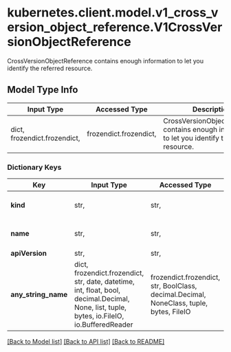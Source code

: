 # kubernetes.client.model.v1_cross_version_object_reference.V1CrossVersionObjectReference

CrossVersionObjectReference contains enough information to let you identify the referred resource.

## Model Type Info
Input Type | Accessed Type | Description | Notes
------------ | ------------- | ------------- | -------------
dict, frozendict.frozendict,  | frozendict.frozendict,  | CrossVersionObjectReference contains enough information to let you identify the referred resource. | 

### Dictionary Keys
Key | Input Type | Accessed Type | Description | Notes
------------ | ------------- | ------------- | ------------- | -------------
**kind** | str,  | str,  | Kind of the referent; More info: https://git.k8s.io/community/contributors/devel/sig-architecture/api-conventions.md#types-kinds\&quot; | 
**name** | str,  | str,  | Name of the referent; More info: http://kubernetes.io/docs/user-guide/identifiers#names | 
**apiVersion** | str,  | str,  | API version of the referent | [optional] 
**any_string_name** | dict, frozendict.frozendict, str, date, datetime, int, float, bool, decimal.Decimal, None, list, tuple, bytes, io.FileIO, io.BufferedReader | frozendict.frozendict, str, BoolClass, decimal.Decimal, NoneClass, tuple, bytes, FileIO | any string name can be used but the value must be the correct type | [optional]

[[Back to Model list]](../../README.md#documentation-for-models) [[Back to API list]](../../README.md#documentation-for-api-endpoints) [[Back to README]](../../README.md)

